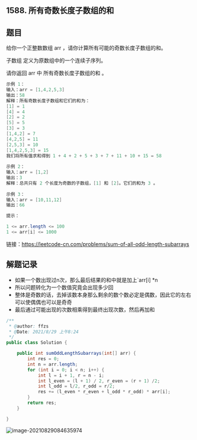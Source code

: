 ## 1588. 所有奇数长度子数组的和

## 题目

给你一个正整数数组 arr ，请你计算所有可能的奇数长度子数组的和。

子数组 定义为原数组中的一个连续子序列。

请你返回 arr 中 所有奇数长度子数组的和 。

```java
示例 1：
输入：arr = [1,4,2,5,3]
输出：58
解释：所有奇数长度子数组和它们的和为：
[1] = 1
[4] = 4
[2] = 2
[5] = 5
[3] = 3
[1,4,2] = 7
[4,2,5] = 11
[2,5,3] = 10
[1,4,2,5,3] = 15
我们将所有值求和得到 1 + 4 + 2 + 5 + 3 + 7 + 11 + 10 + 15 = 58
    
示例 2：
输入：arr = [1,2]
输出：3
解释：总共只有 2 个长度为奇数的子数组，[1] 和 [2]。它们的和为 3 。
    
示例 3：
输入：arr = [10,11,12]
输出：66
```

```java
提示：

1 <= arr.length <= 100
1 <= arr[i] <= 1000
```



链接：https://leetcode-cn.com/problems/sum-of-all-odd-length-subarrays


## 解题记录

+ 如果一个数出现过n次，那么最后结果的和中就是加上`arr[i] *n 
+ 所以问题转化为一个数值究竟会出现多少回
+ 整体是奇数的话，去掉该数本身那么剩余的数个数必定是偶数，因此它的左右可以使偶偶也可以是奇奇
+ 最后通过可能出现的次数相乘得到最终出现次数，然后再加和

```java
/**
 * @author: ffzs
 * @Date: 2021/8/29 上午8:24
 */
public class Solution {

    public int sumOddLengthSubarrays(int[] arr) {
        int res = 0;
        int n = arr.length;
        for (int i = 0; i < n; i++) {
            int l = i + 1, r = n - i;
            int l_even = (l + 1) / 2, r_even = (r + 1) /2;
            int l_odd = l/2, r_odd = r/2;
            res += (l_even * r_even + l_odd * r_odd) * arr[i];
        }
        return res;
    }

}
```

![image-20210829084635974](https://gitee.com/ffzs/picture_go/raw/master/img/image-20210829084635974.png)